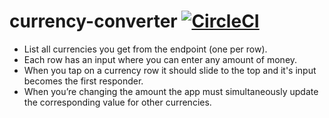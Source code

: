 # currency-converter [![CircleCI](https://circleci.com/gh/isalig/currency-converter/tree/master.svg?style=svg)](https://circleci.com/gh/isalig/currency-converter/tree/master)

- List all currencies you get from the endpoint (one per row).
- Each row has an input where you can enter any amount of money.
- When you tap on a currency row it should slide to the top and it's input becomes the first responder.
- When you’re changing the amount the app must simultaneously update the corresponding value for other currencies.
